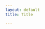 ```yaml
---
layout: default
title: Title

---
```

<!-- Include the script that builds the page and powers Decap CMS -->
<script src="https://unpkg.com/decap-cms@^3.0.0/dist/decap-cms.js"></script>